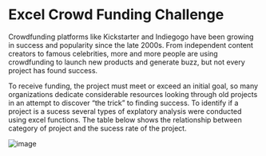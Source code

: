 # Excel Crowd Funding Challenge
Crowdfunding platforms like Kickstarter and Indiegogo have been growing in success and popularity since the late 2000s. From independent content creators to famous celebrities, more and more people are using crowdfunding to launch new products and generate buzz, but not every project has found success.

To receive funding, the project must meet or exceed an initial goal, so many organizations dedicate considerable resources looking through old projects in an attempt to discover “the trick” to finding success. 
To identify if a project is a sucess several types of explatory analysis were conducted using excel functions. The table below shows the relationship between category of project and the sucess rate of the project.   

![image](https://user-images.githubusercontent.com/106604042/227792891-c6533bd9-7efa-4833-b791-18ecf6d3b6e1.png)

